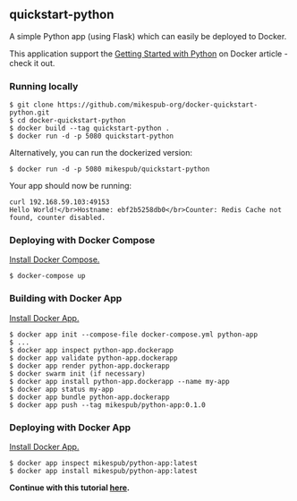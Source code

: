 ## quickstart-python

A simple Python app (using Flask) which can easily be deployed to Docker.

This application support the [Getting Started with Python](https://docs.docker.com/compose/gettingstarted/) on Docker article - check it out.

### Running locally

```
$ git clone https://github.com/mikespub-org/docker-quickstart-python.git
$ cd docker-quickstart-python
$ docker build --tag quickstart-python .
$ docker run -d -p 5080 quickstart-python
```

Alternatively, you can run the dockerized version:

```
$ docker run -d -p 5080 mikespub/quickstart-python
```

Your app should now be running:

```
curl 192.168.59.103:49153
Hello World!</br>Hostname: ebf2b5258db0</br>Counter: Redis Cache not found, counter disabled.
```

### Deploying with Docker Compose

[Install Docker Compose.](https://docs.docker.com/compose/install/)

```
$ docker-compose up 
```

### Building with Docker App

[Install Docker App.](https://github.com/docker/app#installation)

```
$ docker app init --compose-file docker-compose.yml python-app
$ ...
$ docker app inspect python-app.dockerapp
$ docker app validate python-app.dockerapp
$ docker app render python-app.dockerapp
$ docker swarm init (if necessary)
$ docker app install python-app.dockerapp --name my-app
$ docker app status my-app
$ docker app bundle python-app.dockerapp
$ docker app push --tag mikespub/python-app:0.1.0
```

### Deploying with Docker App

[Install Docker App.](https://github.com/docker/app#installation)

```
$ docker app inspect mikespub/python-app:latest
$ docker app install mikespub/python-app:latest
```

**Continue with this tutorial [here](https://docs.docker.com/compose/gettingstarted/).**
